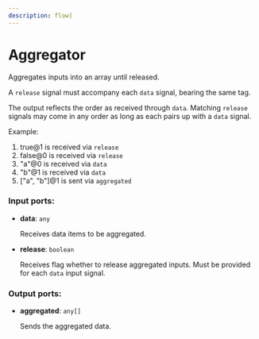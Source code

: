 ```yaml
---
description: flow]
---
```


# Aggregator

Aggregates inputs into an array until released.

A `release` signal must accompany each `data` signal, bearing the same tag.

The output reflects the order as received through `data`. Matching `release` signals may come in any order as long as each pairs up with a `data` signal.

Example:
1. true@1 is received via `release`
2. false@0 is received via `release`
3. "a"@0 is received via `data`
4. "b"@1 is received via `data`
5. ["a", "b"]@1 is sent via `aggregated`

### Input ports:

* __data__: `any`

    Receives data items to be aggregated.


* __release__: `boolean`

    Receives flag whether to release aggregated inputs. Must be provided for each `data` input signal.

### Output ports:

* __aggregated__: `any[]`

    Sends the aggregated data.

